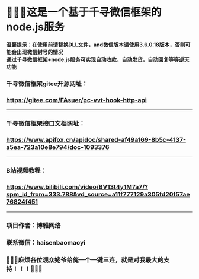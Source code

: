 # &#x1F308;&#x1F308;&#x1F308;这是一个基于千寻微信框架的node.js服务
**温馨提示：在使用前请替换DLL文件，and微信版本请使用3.6.0.18版本，否则可能会出现微信封号的情况**<br /> 
**通过千寻微信框架+node.js服务可实现自动收款，自动发货，自动回复等等逆天功能**
### 千寻微信框架gitee开源网址：
### https://gitee.com/FAsuer/pc-vvt-hook-http-api
---
### 千寻微信框架接口文档网址：
### https://www.apifox.cn/apidoc/shared-af49a169-8b5c-4137-a5ea-723a10e8e794/doc-1093376
***
### B站视频教程：
### https://www.bilibili.com/video/BV13t4y1M7a7/?spm_id_from=333.788&vd_source=a11f777129a305fd20f57ae76824f451
***
### 项目作者：博雅网络
### 联系微信：haisenbaomaoyi

### &#x1F353;&#x1F353;&#x1F353;麻烦各位观众姥爷给俺一个一键三连，就是对我最大的支持！！！&#x1F353;&#x1F353;&#x1F353;
